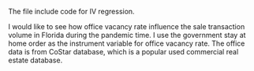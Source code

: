 The file include code for IV regression.

I would like to see how office vacancy rate influence the sale transaction volume in Florida during the pandemic time. I use the government stay at home order as the instrument variable for office vacancy rate. The office data is from CoStar database, which is a popular used commercial real estate database.
